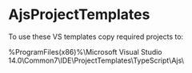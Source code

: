 # AjsProjectTemplates

To use these VS templates copy required projects to:

%ProgramFiles(x86)%\Microsoft Visual Studio 14.0\Common7\IDE\ProjectTemplates\TypeScript\Ajs\

